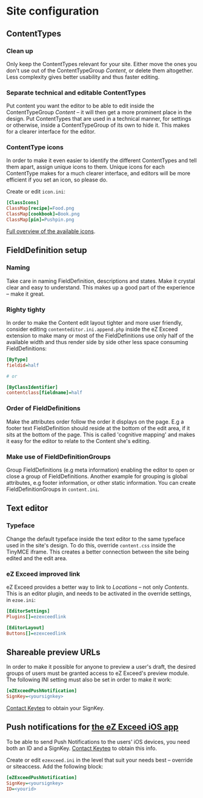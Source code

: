 Site configuration
==================

## <a id="site-configuration-content-types" href="#site-configuration-content-types"></a> ContentTypes

### Clean up

Only keep the ContentTypes relevant for your site. Either move the ones you don't use out of the ContentTypeGroup *Content*, or delete them altogether. Less complexity gives better usability and thus faster editing.

### Separate technical and editable ContentTypes

Put content you want the editor to be able to edit inside the ContentTypeGroup *Content* – it will then get a more prominent place in the design. Put ContentTypes that are used in a technical manner, for settings or otherwise, inside a ContentTypeGroup of its own to hide it. This makes for a clearer interface for the editor.

### ContentType icons

In order to make it even easier to identify the different ContentTypes and tell them apart, assign unique icons to them. Unique icons for each ContentType makes for a much clearer interface, and editors will be more efficient if you set an icon, so please do.

Create or edit `icon.ini`:

```ini
[ClassIcons]
ClassMap[recipe]=Food.png
ClassMap[cookbook]=Book.png
ClassMap[pin]=Pushpin.png
```

[Full overview of the available icons](03/01-icons-available.md).

## <a id="site-configuration-field-definition-setup" href="#site-configuration-field-definition-setup"></a> FieldDefinition setup

### Naming

Take care in naming FieldDefinition, descriptions and states. Make it crystal clear and easy to understand. This makes up a good part of the experience – make it great.

### Righty tighty

In order to make the Content edit layout tighter and more user friendly, consider editing `contenteditor.ini.append.php` inside the eZ Exceed extension to make many or most of the FieldDefinitions use only half of the available width and thus render side by side other less space consuming FieldDefinitions:

```ini
[ByType]
fieldid=half

# or

[ByClassIdentifier]
contentclass[fieldname]=half
```

### Order of FieldDefinitions

Make the attributes order follow the order it displays on the page. E.g a footer text FieldDefinition should reside at the bottom of the edit area, if it sits at the bottom of the page. This is called 'cognitive mapping' and makes it easy for the editor to relate to the Content she's editing.

### Make use of FieldDefinitionGroups

Group FieldDefinitions (e.g meta information) enabling the editor to open or close a group of FieldDefinitions. Another example for grouping is global attributes, e.g footer information, or other static information. You can create FieldDefinitionGroups in `content.ini`.

## <a id="site-configuration-text-editor" href="#site-configuration-text-editor"></a> Text editor

### Typeface

Change the default typeface inside the text editor to the same typeface used in the site's design. To do this, override `content.css` inside the TinyMCE iframe. This creates a better connection between the site being edited and the edit area.

### eZ Exceed improved link

eZ Exceed provides a better way to link to *Locations* – not only *Contents*. This is an editor plugin, and needs to be activated in the override settings, in `ezoe.ini`:

```ini
[EditorSettings]
Plugins[]=ezexceedlink

[EditorLayout]
Buttons[]=ezexceedlink
```

## <a id="site-configuration-preview-url" href="#site-configuration-preview-url"></a> Shareable preview URLs
In order to make it possible for anyone to preview a user's draft, the desired groups of users must be granted access to eZ Exceed's preview module. The following INI setting must also be set in order to make it work:

```ini
[eZExceedPushNotification]
SignKey=<yoursignkey>
```

[Contact Keyteq](mailto:support@keyteq.no "Send email to support@keyteq.no") to obtain your SignKey.

## <a id="site-configuration-push-notifications" href="#site-configuration-push-notifications"></a> Push notifications for [the eZ Exceed iOS app](https://itunes.apple.com/app/id567405821 "Exceed at iTunes App Store")

To be able to send Push Notifications to the users' iOS devices, you need both an ID and a SignKey. [Contact Keyteq](mailto:support@keyteq.no "Send email to support@keyteq.no") to obtain this info.

Create or edit `ezexceed.ini` in the level that suit your needs best – override or siteaccess. Add the following block:

```ini
[eZExceedPushNotification]
SignKey=<yoursignkey>
ID=<yourid>
```
